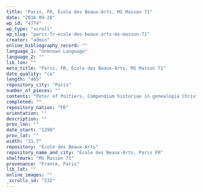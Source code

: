```yaml
---
title: "Paris, FR, École des Beaux-Arts, MS Masson 71"
date: "2016-09-28"
wp_id: "4774"
wp_type: "scroll"
wp_slug: "paris-fr-ecole-des-beaux-arts-ms-masson-71"
creator: "admin"
online_bibliography_record: ""
language_1: "Unknown Language"
language_2: ""
lib_lon: ""
meta_title: "Paris, FR, École des Beaux-Arts, MS Masson 71"
date_quality: "ca"
length: "465"
repository_city: "Paris"
number_of_pieces: ""
contents: "Peter of Poitiers, Compendium historiae in genealogia Christi."
completed: ""
repository_nation: "FR"
orientation: ""
description: ""
prov_lon: ""
date_start: "1290"
prov_lat: ""
width: "31.7"
repository: "École des Beaux-Arts"
repository_name_and_city: "École des Beaux-Arts, Paris FR"
shelfmark: "MS Masson 71"
provenance: "France, Paris"
lib_lat: ""
online_images: ""
_scrolls_id: "532"
---
```



